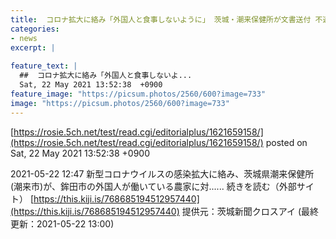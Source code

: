 ```yaml
---
title:  コロナ拡大に絡み「外国人と食事しないように」 茨城・潮来保健所が文書送付 不適切内容で県撤回  
categories:
- news
excerpt: |
  
feature_text: |
  ##  コロナ拡大に絡み「外国人と食事しないよ...
  Sat, 22 May 2021 13:52:38  +0900
feature_image: "https://picsum.photos/2560/600?image=733"
image: "https://picsum.photos/2560/600?image=733"
---
```


[https://rosie.5ch.net/test/read.cgi/editorialplus/1621659158/](https://rosie.5ch.net/test/read.cgi/editorialplus/1621659158/)
posted on Sat, 22 May 2021 13:52:38  +0900

<!--more-->

2021-05-22 12:47 新型コロナウイルスの感染拡大に絡み、茨城県潮来保健所(潮来市)が、鉾田市の外国人が働いている農家に対...... 続きを読む（外部サイト） [https://this.kiji.is/768685194512957440](https://this.kiji.is/768685194512957440) 提供元：茨城新聞クロスアイ (最終更新：2021-05-22 13:00)
